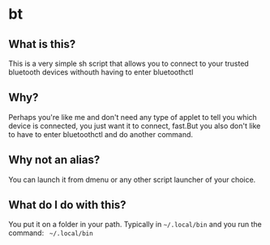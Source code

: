 # bt

## What is this?

This is a very simple sh script that allows you to connect to your trusted bluetooth devices withouth having to enter bluetoothctl

## Why?

Perhaps you're like me and don't need any type of applet to tell you which device is connected, you just want it to connect, fast.But you also don't like to have to enter bluetoothctl and do another command.

## Why not an alias?

You can launch it from dmenu or any other script launcher of your choice.

## What do I do with this?

You put it on a folder in your path.
Typically in 
```~/.local/bin```
and you run the command:
``` ~/.local/bin```
